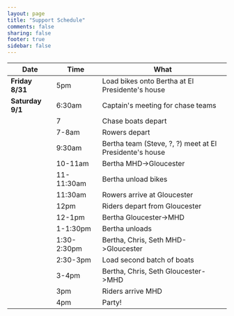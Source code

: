 ```yaml
---
layout: page
title: "Support Schedule"
comments: false
sharing: false
footer: true
sidebar: false
---
```



Date		|Time		| What
------------|-----------|-----
**Friday 8/31** |5pm 		| Load bikes onto Bertha at El Presidente's house 
**Saturday 9/1**|6:30am		| Captain's meeting for chase teams 
			|7			| Chase boats depart
			|7-8am		| Rowers depart
			|9:30am		| Bertha team (Steve, ?, ?) meet at El Presidente's house
			|10-11am	| Bertha MHD->Gloucester
			|11-11:30am	| Bertha unload bikes
			|11:30am	| Rowers arrive at Gloucester
			|12pm		| Riders depart from Gloucester
			|12-1pm		| Bertha Gloucester->MHD
			|1-1:30pm	| Bertha unloads
			|1:30-2:30pm| Bertha, Chris, Seth MHD->Gloucester
			|2:30-3pm	| Load second batch of boats
			|3-4pm		| Bertha, Chris, Seth Gloucester->MHD
			|3pm		| Riders arrive MHD
			|4pm		| Party!